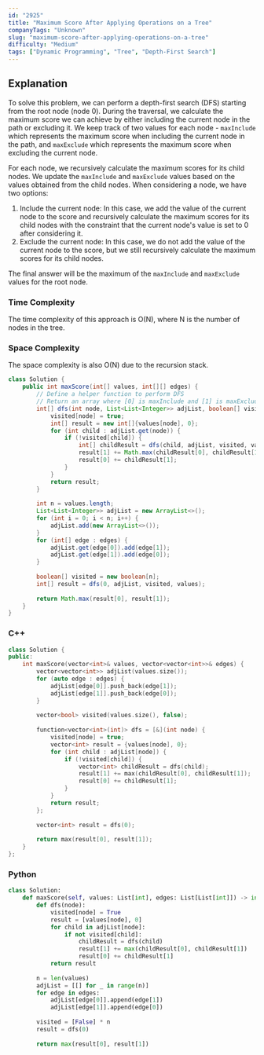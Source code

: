 ```yaml
---
id: "2925"
title: "Maximum Score After Applying Operations on a Tree"
companyTags: "Unknown"
slug: "maximum-score-after-applying-operations-on-a-tree"
difficulty: "Medium"
tags: ["Dynamic Programming", "Tree", "Depth-First Search"]
---
```


## Explanation
To solve this problem, we can perform a depth-first search (DFS) starting from the root node (node 0). During the traversal, we calculate the maximum score we can achieve by either including the current node in the path or excluding it. We keep track of two values for each node - `maxInclude` which represents the maximum score when including the current node in the path, and `maxExclude` which represents the maximum score when excluding the current node.

For each node, we recursively calculate the maximum scores for its child nodes. We update the `maxInclude` and `maxExclude` values based on the values obtained from the child nodes. When considering a node, we have two options:
1. Include the current node: In this case, we add the value of the current node to the score and recursively calculate the maximum scores for its child nodes with the constraint that the current node's value is set to 0 after considering it.
2. Exclude the current node: In this case, we do not add the value of the current node to the score, but we still recursively calculate the maximum scores for its child nodes.

The final answer will be the maximum of the `maxInclude` and `maxExclude` values for the root node.

### Time Complexity
The time complexity of this approach is O(N), where N is the number of nodes in the tree.

### Space Complexity
The space complexity is also O(N) due to the recursion stack.
```java
class Solution {
    public int maxScore(int[] values, int[][] edges) {
        // Define a helper function to perform DFS
        // Return an array where [0] is maxInclude and [1] is maxExclude
        int[] dfs(int node, List<List<Integer>> adjList, boolean[] visited, int[] values) {
            visited[node] = true;
            int[] result = new int[]{values[node], 0};
            for (int child : adjList.get(node)) {
                if (!visited[child]) {
                    int[] childResult = dfs(child, adjList, visited, values);
                    result[1] += Math.max(childResult[0], childResult[1]);
                    result[0] += childResult[1];
                }
            }
            return result;
        }
        
        int n = values.length;
        List<List<Integer>> adjList = new ArrayList<>();
        for (int i = 0; i < n; i++) {
            adjList.add(new ArrayList<>());
        }
        for (int[] edge : edges) {
            adjList.get(edge[0]).add(edge[1]);
            adjList.get(edge[1]).add(edge[0]);
        }
        
        boolean[] visited = new boolean[n];
        int[] result = dfs(0, adjList, visited, values);
        
        return Math.max(result[0], result[1]);
    }
}
```

### C++
```cpp
class Solution {
public:
    int maxScore(vector<int>& values, vector<vector<int>>& edges) {
        vector<vector<int>> adjList(values.size());
        for (auto edge : edges) {
            adjList[edge[0]].push_back(edge[1]);
            adjList[edge[1]].push_back(edge[0]);
        }
        
        vector<bool> visited(values.size(), false);
        
        function<vector<int>(int)> dfs = [&](int node) {
            visited[node] = true;
            vector<int> result = {values[node], 0};
            for (int child : adjList[node]) {
                if (!visited[child]) {
                    vector<int> childResult = dfs(child);
                    result[1] += max(childResult[0], childResult[1]);
                    result[0] += childResult[1];
                }
            }
            return result;
        };
        
        vector<int> result = dfs(0);
        
        return max(result[0], result[1]);
    }
};
```

### Python
```python
class Solution:
    def maxScore(self, values: List[int], edges: List[List[int]]) -> int:
        def dfs(node):
            visited[node] = True
            result = [values[node], 0]
            for child in adjList[node]:
                if not visited[child]:
                    childResult = dfs(child)
                    result[1] += max(childResult[0], childResult[1])
                    result[0] += childResult[1]
            return result
        
        n = len(values)
        adjList = [[] for _ in range(n)]
        for edge in edges:
            adjList[edge[0]].append(edge[1])
            adjList[edge[1]].append(edge[0])
        
        visited = [False] * n
        result = dfs(0)
        
        return max(result[0], result[1])
```